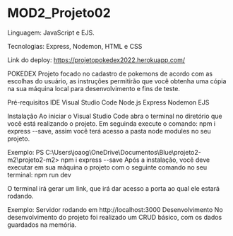 # MOD2_Projeto02

Linguagem: JavaScript e EJS.

Tecnologias: Express, Nodemon, HTML e CSS

Link do deploy: https://projetopokedex2022.herokuapp.com/

POKEDEX
Projeto focado no cadastro de pokemons de acordo com as escolhas do usuário, as instruções permitirão que você obtenha uma cópia na sua máquina local para desenvolvimento e fins de teste.

Pré-requisitos
IDE Visual Studio Code Node.js Express Nodemon EJS

Instalação
Ao iniciar o Visual Studio Code abra o terminal no diretório que você está realizando o projeto. Em seguinda execute o comando: npm i express --save, assim você terá acesso a pasta node modules no seu projeto.

Exemplo: PS C:\Users\joaog\OneDrive\Documentos\Blue\projeto2-m2\projeto2-m2> npm i express  --save
Após a instalação, você deve executar em sua máquina o projeto com o seguinte comando no seu terminal: npm run dev

O terminal irá gerar um link, que irá dar acesso a porta ao qual ele estará rodando.


Exemplo: Servidor rodando em http://localhost:3000
Desenvolvimento
No desenvolvimento do projeto foi realizado um CRUD básico, com os dados guardados na memória.
